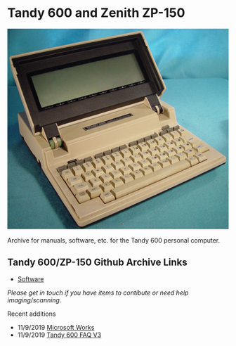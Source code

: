 # Tandy 600 and Zenith ZP-150

![Image of Tandy 600](https://github.com/Tandy2K/Tandy600/blob/master/Images/T600.jpg?raw=true)

Archive for manuals, software, etc. for the Tandy 600 personal computer.

## Tandy 600/ZP-150 Github Archive Links

- [Software](https://github.com/Tandy2K/Tandy600/tree/master/Software)


_Please get in touch if you have items to contibute or need help imaging/scanning._


Recent additions

- 11/9/2019 [Microsoft Works](https://github.com/Tandy2K/Tandy600/blob/master/Software/MSWorks/MSWorks.pdf)
- 11/9/2019 [Tandy 600 FAQ V3](https://github.com/Tandy2K/Tandy600/blob/master/Hardware/Tandy%20600%20FAQ%20V3.pdf)
